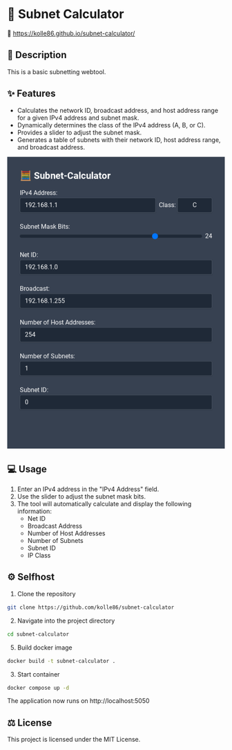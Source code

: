 # 🧮 Subnet Calculator

🔗 https://kolle86.github.io/subnet-calculator/

## 📝 Description

This is a basic subnetting webtool.

## ✨ Features

*   Calculates the network ID, broadcast address, and host address range for a given IPv4 address and subnet mask.
*   Dynamically determines the class of the IPv4 address (A, B, or C).
*   Provides a slider to adjust the subnet mask.
*   Generates a table of subnets with their network ID, host address range, and broadcast address.

![Projekt Screenshot](screenshot.png)

## 💻 Usage

1.  Enter an IPv4 address in the "IPv4 Address" field.
2.  Use the slider to adjust the subnet mask bits.
3.  The tool will automatically calculate and display the following information:
    *   Net ID
    *   Broadcast Address
    *   Number of Host Addresses
    *   Number of Subnets
    *   Subnet ID
    *   IP Class

## ⚙️ Selfhost

1. Clone the repository
```sh
git clone https://github.com/kolle86/subnet-calculator
```

2. Navigate into the project directory
```sh
cd subnet-calculator
```

5. Build docker image
```sh
docker build -t subnet-calculator .
```

3. Start container
```sh
docker compose up -d
```

The application now runs on http://localhost:5050

## ⚖️ License

This project is licensed under the MIT License.

